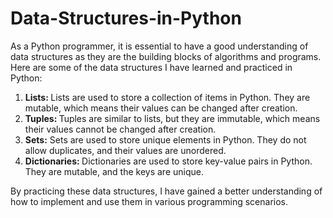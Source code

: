 # Data-Structures-in-Python
As a Python programmer, it is essential to have a good understanding of data structures as they are the building blocks of algorithms and programs. Here are some of the data structures I have learned and practiced in Python:
<ol>
<li><b>Lists: </b>Lists are used to store a collection of items in Python. They are mutable, which means their values can be changed after creation.</li>
<li><b>Tuples: </b>Tuples are similar to lists, but they are immutable, which means their values cannot be changed after creation.</li>
<li><b>Sets:</b> Sets are used to store unique elements in Python. They do not allow duplicates, and their values are unordered.</li>
<li><b>Dictionaries: </b>Dictionaries are used to store key-value pairs in Python. They are mutable, and the keys are unique.</li>
</ol>
By practicing these data structures, I have gained a better understanding of how to implement and use them in various programming scenarios.
